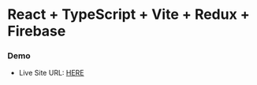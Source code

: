# React + TypeScript + Vite + Redux + Firebase

### Demo

- Live Site URL: [HERE](https://disneyplus-clone-e5.web.app/)
